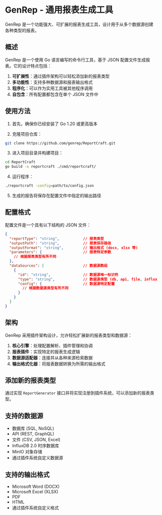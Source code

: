 # GenRep - 通用报表生成工具

GenRep 是一个功能强大、可扩展的报表生成工具，设计用于从多个数据源创建各种类型的报表。

## 概述

GenRep 是一个使用 Go 语言编写的命令行工具，基于 JSON 配置文件生成报表。它的设计特点包括：

1. **可扩展性**：通过插件架构可以轻松添加新的报表类型
2. **多功能性**：支持多种数据源和报表输出格式
3. **程序化**：可以作为实用工具被其他程序调用
4. **自包含**：所有配置都包含在单个 JSON 文件中

## 使用方法

1. 首先，确保你已经安装了 Go 1.20 或更高版本

2. 克隆项目仓库：

```bash
git clone https://github.com/genrep/ReportCraft.git
```

3. 进入项目目录并构建项目：

```bash
cd ReportCraft
go build -o reportcraft ./cmd/reportcraft/
```

4. 运行程序：

```bash
./reportcraft -config=path/to/config.json
```

5. 生成的报告将保存在配置文件中指定的输出路径

## 配置格式

配置文件是一个具有以下结构的 JSON 文件：

```json
{
  "reportType": "string",           // 报表类型
  "outputPath": "string",           // 报表保存路径
  "outputFormat": "string",         // 输出格式 (docx, xlsx 等)
  "parameters": {                   // 报表特定参数
    // 根据报表类型有所不同
  },
  "dataSources": [                  // 数据源数组
    {
      "id": "string",               // 数据源唯一标识符
      "type": "string",             // 数据源类型 (db, api, file, influxdb, minio 等)
      "config": {                   // 数据源特定配置
        // 根据数据源类型有所不同
      }
    }
  ]
}
```

## 架构

GenRep 采用插件架构设计，允许轻松扩展新的报表类型和数据源：

1. **核心引擎**：处理配置解析、插件管理和协调
2. **报表插件**：实现特定的报表生成逻辑
3. **数据源适配器**：连接并从各种来源检索数据
4. **输出格式化器**：将报表数据转换为所需的输出格式

## 添加新的报表类型

通过实现 `ReportGenerator` 接口并将实现注册到插件系统，可以添加新的报表类型。

## 支持的数据源

- 数据库 (SQL, NoSQL)
- API (REST, GraphQL)
- 文件 (CSV, JSON, Excel)
- InfluxDB 2.0 时序数据库
- MinIO 对象存储
- 通过插件系统自定义数据源

## 支持的输出格式

- Microsoft Word (DOCX)
- Microsoft Excel (XLSX)
- PDF
- HTML
- 通过插件系统自定义格式

